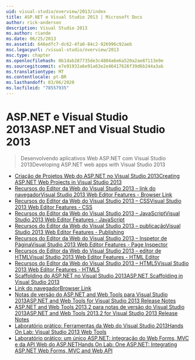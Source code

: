 ```yaml
---
uid: visual-studio/overview/2013/index
title: ASP.NET e Visual Studio 2013 | Microsoft Docs
author: rick-anderson
description: Visual Studio 2013
ms.author: riande
ms.date: 06/25/2013
ms.assetid: 646edfc7-dc62-4fa0-84c2-926996c92aeb
msc.legacyurl: /visual-studio/overview/2013
msc.type: chapter
ms.openlocfilehash: 0b1dab287735de3c4804a6e6a520a2ae87113e9e
ms.sourcegitcommit: e7e91932a6e91a63e2e46417626f39d6b244a3ab
ms.translationtype: MT
ms.contentlocale: pt-BR
ms.lasthandoff: 03/06/2020
ms.locfileid: "78557935"
---
```

# <a name="aspnet-and-visual-studio-2013"></a><span data-ttu-id="25a32-103">ASP.NET e Visual Studio 2013</span><span class="sxs-lookup"><span data-stu-id="25a32-103">ASP.NET and Visual Studio 2013</span></span>

> <span data-ttu-id="25a32-104">Desenvolvendo aplicativos Web ASP.NET com Visual Studio 2013</span><span class="sxs-lookup"><span data-stu-id="25a32-104">Developing ASP.NET web apps with Visual Studio 2013</span></span>

- [<span data-ttu-id="25a32-105">Criação de Projetos Web do ASP.NET no Visual Studio 2013</span><span class="sxs-lookup"><span data-stu-id="25a32-105">Creating ASP.NET Web Projects in Visual Studio 2013</span></span>](creating-web-projects-in-visual-studio.md)
- [<span data-ttu-id="25a32-106">Recursos do Editor da Web do Visual Studio 2013 – link do navegador</span><span class="sxs-lookup"><span data-stu-id="25a32-106">Visual Studio 2013 Web Editor Features - Browser Link</span></span>](visual-studio-2013-web-editor-features-browser-link.md)
- [<span data-ttu-id="25a32-107">Recursos do Editor da Web do Visual Studio 2013 – CSS</span><span class="sxs-lookup"><span data-stu-id="25a32-107">Visual Studio 2013 Web Editor Features - CSS</span></span>](visual-studio-2013-web-editor-features-css.md)
- [<span data-ttu-id="25a32-108">Recursos do Editor da Web do Visual Studio 2013 – JavaScript</span><span class="sxs-lookup"><span data-stu-id="25a32-108">Visual Studio 2013 Web Editor Features - JavaScript</span></span>](visual-studio-2013-web-editor-features-javascript.md)
- [<span data-ttu-id="25a32-109">Recursos do Editor da Web do Visual Studio 2013 – publicação</span><span class="sxs-lookup"><span data-stu-id="25a32-109">Visual Studio 2013 Web Editor Features - Publishing</span></span>](visual-studio-2013-web-editor-features-publishing.md)
- [<span data-ttu-id="25a32-110">Recursos do Editor da Web do Visual Studio 2013 – Inspetor de Página</span><span class="sxs-lookup"><span data-stu-id="25a32-110">Visual Studio 2013 Web Editor Features - Page Inspector</span></span>](visual-studio-2013-web-editor-features-page-inspector.md)
- [<span data-ttu-id="25a32-111">Recursos do Editor da Web do Visual Studio 2013 – editor de HTML</span><span class="sxs-lookup"><span data-stu-id="25a32-111">Visual Studio 2013 Web Editor Features - HTML Editor</span></span>](visual-studio-2013-web-editor-features-html-editor.md)
- [<span data-ttu-id="25a32-112">Recursos do Editor da Web do Visual Studio 2013 – HTML5</span><span class="sxs-lookup"><span data-stu-id="25a32-112">Visual Studio 2013 Web Editor Features - HTML5</span></span>](visual-studio-2013-web-editor-features-html5.md)
- [<span data-ttu-id="25a32-113">Scaffolding do ASP.NET no Visual Studio 2013</span><span class="sxs-lookup"><span data-stu-id="25a32-113">ASP.NET Scaffolding in Visual Studio 2013</span></span>](aspnet-scaffolding-overview.md)
- [<span data-ttu-id="25a32-114">Link do navegador</span><span class="sxs-lookup"><span data-stu-id="25a32-114">Browser Link</span></span>](using-browser-link.md)
- [<span data-ttu-id="25a32-115">Notas de versão do ASP.NET and Web Tools para Visual Studio 2013</span><span class="sxs-lookup"><span data-stu-id="25a32-115">ASP.NET and Web Tools for Visual Studio 2013 Release Notes</span></span>](release-notes.md)
- [<span data-ttu-id="25a32-116">ASP.NET and Web Tools 2013,2 para notas de versão do Visual Studio 2013</span><span class="sxs-lookup"><span data-stu-id="25a32-116">ASP.NET and Web Tools 2013.2 for Visual Studio 2013 Release Notes</span></span>](aspnet-and-web-tools-20132-preview-for-visual-studio-2013-release-notes.md)
- [<span data-ttu-id="25a32-117">Laboratório prático: Ferramentas da Web do Visual Studio 2013</span><span class="sxs-lookup"><span data-stu-id="25a32-117">Hands On Lab: Visual Studio 2013 Web Tools</span></span>](visual-studio-2013-web-tools.md)
- [<span data-ttu-id="25a32-118">Laboratório prático: um único ASP.NET: integração do Web Forms, MVC e da API Web do ASP.NET</span><span class="sxs-lookup"><span data-stu-id="25a32-118">Hands On Lab: One ASP.NET: Integrating ASP.NET Web Forms, MVC and Web API</span></span>](one-aspnet-integrating-aspnet-web-forms-mvc-and-web-api.md)

